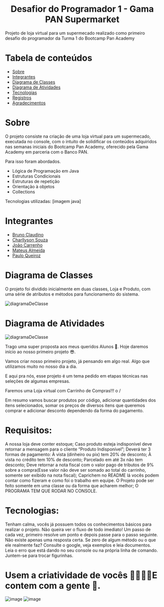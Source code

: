 <h1 align="center">Desafior do Programador 1 - Gama PAN Supermarket</h1>


Projeto de loja virtual para um supermecado realizado como primeiro desafio do programador da Turma 1 do
Bootcamp Pan Academy

Tabela de conteúdos
=================
<!--ts-->
   * [Sobre](#sobre)
   * [Integrantes](#integrantes)
   * [Diagrama de Classes](#diagrama-de-classes)
   * [Diagrama de Atividades](#c)
   * [Tecnologias](#tecnologias)
   * [Registros](#registros)
   * [Agradecimentos](#agradecimentos)
<!--te-->



# Sobre

O projeto consiste na criação de uma loja virtual para um supermecado, executada no console, com o intuito de solidificar os conteúdos adquiridos nas semanas iniciais do Bootcamp Pan Academy, oferecido pela Gama Academy em parceria com o Banco PAN.

Para isso foram abordados.

<!--ts-->
   * Lógica de Programação em Java
   * Estruturas Condicionais
   * Estruturas de repetição
   * Orientação à objetos
   * Collections
<!--te-->

Tecnologias utilizadas: [imagem java]

# Integrantes

<!--ts-->
   * [Bruno Claudino](https://github.com/brunoclaudino)
   * [Charllyson Souza](https://github.com/charllysonsouza)
   * [João Carrenho](https://github.com/joaomhernandes)
   * [Mateus Almeida](https://github.com/mateusMBA)
   * [Paulo Queiroz](https://github.com/hawkkawa?tab=repositories)

<!--te-->

# Diagrama de Classes

O projeto foi dividido inicialmente em duas classes, Loja e Produto, com uma série de atributos e métodos para funcionamento do sistema.

<img src="https://github.com/mateusMBA/Desafio1/blob/main/img/diagrama_classes.png" alt="diagramaDeClasse" align="center"/>

# Diagrama de Atividades

<img src="https://github.com/mateusMBA/Desafio1/blob/main/img/diagrama_atividades.png" alt="diagramaDeClasse" align="center"/>

Trago uma super proposta aos meus queridos Alunos 🥰.
 Hoje daremos início ao nosso primeiro projeto 😎.

 Vamos criar nosso primeiro projeto, já pensando em algo real. Algo que utilizamos muito   no nosso dia a dia.

 E aqui pra nós, esse projeto é um tema pedido em etapas técnicas nas seleções de            algumas empresas.

Faremos uma Loja virtual com Carrinho de Compras!!! o /

Em resumo vamos buscar produtos por código, adicionar quantidades dos itens selecionados, somar os preços de diversos itens que queremos comprar e adicionar desconto dependendo da forma do pagamento.

# Requisitos:

A nossa loja deve conter estoque;
Caso produto esteja indisponível deve retornar a mensagem para o cliente “Produto Indisponível”;
Deverá ter 3 formas de pagamento: 
À vista (dinheiro ou pix) tem 20% de desconto;
À vista no crédito tem 10% de desconto;
Parcelado em até 3x não tem desconto;
Deve retornar a nota fiscal com o valor pago de tributos de 9% sobre a compra(Esse valor não deve ser somado ao total do carrinho, somente ser exibido na nota fiscal);
Caprichem no README lá vocês podem contar como fizeram e como foi o trabalho em equipe.
O Projeto pode ser feito somente em uma classe ou da forma que acharem melhor;
O PROGRAMA TEM QUE RODAR NO CONSOLE.


# Tecnologias:
Tenham calma, vocês já possuem todos os conhecimentos básicos para realizar o projeto.
Não queira ver o fluxo de todo imediato! Um passo de cada vez, primeiro resolve um ponto e depois passe para o passo seguinte.
Não existe apenas uma resposta certa.
Se zero de algum método ou o que ele realmente faz? Consulte o google, veja exemplos e leia documentos.
Leia o erro que está dando no seu console ou na própria linha de comando.
Juntem-se para trocar figurinhas.

# Usem a criatividade de vocês 🚀🚀🚀🚀E contem com a gente 🧡.

![image](https://user-images.githubusercontent.com/92064386/138007156-3ae6e393-a770-4bf7-85cb-9f9d390fb118.png)
![image](https://user-images.githubusercontent.com/92064386/138007193-47cac947-928e-4909-a299-0ae99b35eed9.png)
